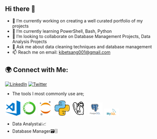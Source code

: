 ## Hi there 👋    

- 🔭 I’m currently working on creating a well curated portfolio of my projects
- 🌱 I’m currently learning PowerShell, Bash, Python
- 👯 I’m looking to collaborate on Database Management Projects, Data Analysis Projects
- 💬 Ask me about data cleaning techniques and database management
- 📫 Reach me on email: kibetsang001@gmail.com

## 🌍 Connect with Me:
[![LinkedIn](https://img.shields.io/badge/LinkedIn-blue?style=for-the-badge&logo=linkedin)](https://www.linkedin.com/in/gedion-sang-814502232/)
[![Twitter](https://img.shields.io/badge/Twitter-blue?style=for-the-badge&logo=twitter)](https://x.com/thinkthee?s=21)

- The tools I most commonly use are;
<p align="left", align="center">
  <img src="assets/VS-Code-logo.png" alt="VS Code Logo" width="50">
  <img src="assets/icons8-anaconda-240.png" alt="Anaconda Logo" width="50">
  <img src="assets/icons8-jupyter-240.png" alt="JupyterNB Logo" width="50">
  <img src="assets/python-logo.png" alt="Python Logo" width="50">
  <img src="assets/dbeaver-logo.png" alt="DBeaver Logo" width="50" background_color="White">
  <img src="assets/PostgreSQL-logo.png" alt="PostgreSQL Logo" width="50">
  <img src="assets/MySQL-logo.png" alt="MySQL Logo" width="50">
</p>

- Data Analyst📊📈
- Database Manager🗃🗄
